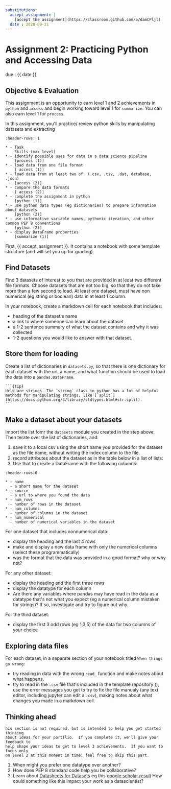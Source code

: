 ```yaml
---
substitutions:
  accept_assignment: |
    [accept the assignment](https://classroom.github.com/a/damCPljl)
  date : 2020-09-21
---
```

# Assignment 2: Practicing Python and Accessing Data


due : {{ date }}



## Objective & Evaluation

This assignment is an opportunity to earn level 1 and 2 achievements in `python` and `access` and begin working toward level 1 for `summarize`. You can also earn level 1 for `process`.

In this assignment, you'll practice/ review python skills by manipulating datasets
and extracting


```{list-table} practice python by manipulating data files, load datasets of different types
:header-rows: 1

* - Task
    Skills (max level)
* - identify possible uses for data in a data science pipeline
    [process (1)]
* - load data from one file format
    [ access (1)]
* - load data from at least two of  (.csv, .tsv, .dat, database, .json)
    [access (2)]
* - compare the data formats
    [ access (2)]
* - complete the assignment in python
    [python (1)]
* - use python data types (eg dictionaries) to prepare information about datasets
    [python (2)]
* - use informative variable names, pythonic iteration, and other common PEP 8 conventions
    [python (2)]
* - display DataFrame properties
    [summarize (1)]
```

First, {{ accept_assignment }}. It contains a notebook with some template structure (and will set you up for grading).


## Find Datasets

Find 3 datasets of interest to you that are provided in at least two different file formats. Choose datasets that are not too big, so that they do not take more than a few second to load. At least one dataset, must have non numerical (eg string or boolean) data in at least 1 column.

In your notebook, create a markdown cell for each notebook that includes:
- heading of the dataset's name
- a link to where someone can learn about the dataset
- a 1-2 sentence summary of what the dataset contains and why it was collected
- 1-2 questions you would like to answer with that dataset.

## Store them for loading

Create a list of dictionaries in `datasets.py`, so that there is one dictionary for each dataset with the url, a name, and what function should be used to load the data into a `pandas.DataFrame`.

````{margin}
```{tip}
Urls are strings. The `string` class in python has a lot of helpful methods for manipulating strings, like [`split`](https://docs.python.org/3/library/stdtypes.html#str.split).
```
````


## Make a dataset about your datasets

Import the list fomr the `datasets` module you created in the step above.
Then terate over the list of dictionaries, and:  

1. save it to a local csv using the short name you provided for the dataset as the file name, without writing the index column to the file.
1. record attributes about the dataset as in the table below in a list of lists:
1. Use that to create a DataFrame with the following columns:

```{list-table} Meta Data Description of the DataFrame to build
:header-rows:0

* - name
  - a short name for the dataset
* - source
  - a url to where you found the data
* - num_rows
  - number of rows in the dataset
* - num_columns
  - number of columns in the dataset
* - num_numerical
  - number of numerical variables in the dataset
```


For one dataset that includes nonnumerical data:
- display the heading and the last 4 rows
- make and display a new data frame with only the numerical columns (select these programmatically)
- was the format that the data was provided in a good format? why or why not?


For any other dataset:
- display the heading and the first three rows
- display the datatype for each column
- Are there any variables where pandas may have read in the data as a datatype that's not what you expect (eg a numerical column mistaken for strings)? If so, investigate and try to figure out why.

For the third dataset:
- display the first 3 odd rows (eg 1,3,5) of the data for two columns of your choice

## Exploring data files

For each dataset, in a separate section of your notebook titled `When things go wrong`:
- try reading in data with the wrong `read_` function and make notes about what happens.
- try to read in the `.csv` file that's included in the template repository (), use the error messages you get to try to fix the file manualy (any text editor, including jupyter can edit a `.csv`), making notes about what changes you made in a markdown cell.



## Thinking ahead

```{warning}
his section is not required, but is intended to help you get started thinking
about ideas for your portflio.  If you complete it, we'll give your feedback to
help shape your ideas to get to level 3 achievements.  If you want to focus only
on level 2 at this moment in time, feel free to skip this part.
```


1. When might you prefer one datatype over another?
1. How does PEP 8 standard code help you be collaborative?
1. Learn about [Datasheets for Datasets](https://arxiv.org/pdf/1803.09010.pdf) eg this [google scholar result](https://scholar.google.com/scholar?q=datasheets+for+datasets&hl=en&as_sdt=0&as_vis=1&oi=scholart) How could something like this impact your work as a datascientist?
